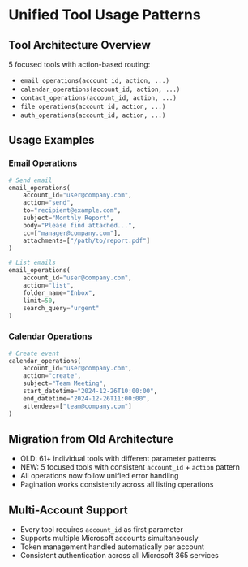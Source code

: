 # Unified Tool Usage Patterns

## Tool Architecture Overview
5 focused tools with action-based routing:
- `email_operations(account_id, action, ...)`
- `calendar_operations(account_id, action, ...)`
- `contact_operations(account_id, action, ...)`
- `file_operations(account_id, action, ...)`
- `auth_operations(account_id, action, ...)`

## Usage Examples

### Email Operations
```python
# Send email
email_operations(
    account_id="user@company.com",
    action="send",
    to="recipient@example.com",
    subject="Monthly Report",
    body="Please find attached...",
    cc=["manager@company.com"],
    attachments=["/path/to/report.pdf"]
)

# List emails
email_operations(
    account_id="user@company.com",
    action="list",
    folder_name="Inbox",
    limit=50,
    search_query="urgent"
)
```

### Calendar Operations
```python
# Create event
calendar_operations(
    account_id="user@company.com",
    action="create",
    subject="Team Meeting",
    start_datetime="2024-12-26T10:00:00",
    end_datetime="2024-12-26T11:00:00",
    attendees=["team@company.com"]
)
```

## Migration from Old Architecture
- OLD: 61+ individual tools with different parameter patterns
- NEW: 5 focused tools with consistent `account_id` + `action` pattern
- All operations now follow unified error handling
- Pagination works consistently across all listing operations

## Multi-Account Support
- Every tool requires `account_id` as first parameter
- Supports multiple Microsoft accounts simultaneously
- Token management handled automatically per account
- Consistent authentication across all Microsoft 365 services